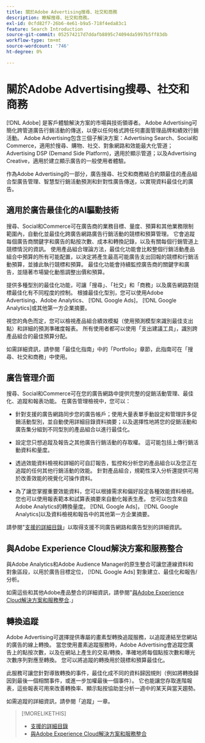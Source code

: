 ```yaml
---
title: 關於Adobe Advertising搜尋、社交和商務
description: 瞭解搜尋、社交和商務。
exl-id: 0cfd82f7-26b6-4e61-b9a5-718f4eda83c1
feature: Search Introduction
source-git-commit: 052574217d7ddafb8895c74094da5997b5ff83db
workflow-type: tm+mt
source-wordcount: '746'
ht-degree: 0%

---
```


# 關於Adobe Advertising搜尋、社交和商務

[!DNL Adobe] 是客戶體驗解決方案的市場與技術領導者。 Adobe Advertising可簡化跨管道廣告行銷活動的傳送，以便以任何格式跨任何畫面管理品牌和績效行銷活動。 Adobe Advertising包含三個子解決方案：Advertising Search、Social和Commerce，適用於搜尋、購物、社交、對象網路和效能最大化管道；Advertising DSP (Demand Side Platform)，適用於顯示管道；以及Advertising Creative，適用於建立顯示廣告的一般使用者體驗。

作為Adobe Advertising的一部分，廣告搜尋、社交和商務結合約類最佳的產品組合型廣告管理、智慧型行銷活動預測和針對性廣告傳送，以實現資料最佳化的廣告。

## 適用於廣告最佳化的AI驅動技術

搜尋、Social和Commerce可在廣告商的業務目標、量度、預算和其他業務限制範圍內，自動化並最佳化跨廣告網路廣告行銷活動的競標和預算管理。 它會追蹤每個廣告商關鍵字和廣告的點按次數、成本和轉換記錄，以及有關每個行銷管道上競標情況的資訊。 使用產品組合理論方法，最佳化功能會比較整個行銷活動產品組合中預算的所有可能配置，以決定將產生最高可能廣告支出回報的競標和行銷活動預算，並據此執行競標和預算。 最佳化功能會持續監控廣告商的關鍵字和廣告，並隨著市場變化動態調整出價和預算。

提供多種型別的最佳化功能，可讓「搜尋」、「社交」和「商務」以及廣告網路對競標最佳化有不同程度的控制。 根據最佳化型別，您可以使用Adobe Advertising、Adobe Analytics、 [!DNL Google Ads]， [!DNL Google Analytics]或其他第一方企業摘要。

視您的角色而定，您可以檢視產品組合績效模擬（使用預測模型來識別最佳支出點）和詳細的預測準確度報表。 所有使用者都可以使用「支出建議工具」，識別跨產品組合的最佳預算分配。

如需詳細資訊，請參閱「最佳化指南」中的「Portfolio」章節，此指南可在「搜尋、社交和商務」中使用。

## 廣告管理介面

搜尋、Social和Commerce可在您的廣告網路中提供完整的促銷活動管理、最佳化、追蹤和報表功能。 在廣告管理檢視中，您可以：

* 針對支援的廣告網路同步您的廣告帳戶；使用大量表單手動設定和管理許多促銷活動型別，並自動使用詳細目錄資料摘要；以及選擇性地將您的促銷活動和廣告集分組到不同型別的產品組合以進行最佳化。

* 設定您只想追蹤及報告之其他廣告行銷活動的存取權。 這可能包括上傳行銷活動資料和量度。

* 透過效能資料檢視和詳細的可自訂報告，監控和分析您的產品組合以及您正在追蹤的任何其他行銷活動的效能。 針對產品組合，規範性深入分析還提供可用於改善效能的視覺化可操作資料。

* 為了讓您掌握重要效能資料，您可以根據需求和偏好設定各種效能資料檢視。 您也可以使用報表範本和試算表摘要來自動化報表生產。 您可以包含來自Adobe Analytics的轉換量度。 [!DNL Google Ads]， [!DNL Google Analytics]以及資料檢視和報告中的其他第一方企業摘要。

請參閱&quot;[支援的詳細目錄](/help/search-social-commerce/introduction/supported-inventory.md)」以取得支援不同廣告網路和廣告型別的詳細資訊。

## 與Adobe Experience Cloud解決方案和服務整合

與Adobe Analytics和Adobe Audience Manager的原生整合可讓您連線資料和對象區段，以用於廣告目標定位， [!DNL Google Ads] 對象建立、最佳化和報告/分析。

如需這些和其他Adobe產品整合的詳細資訊，請參閱&quot;[與Adobe Experience Cloud解決方案和服務整合](/help/search-social-commerce/introduction/integrations.md).」

## 轉換追蹤

Adobe Advertising可選擇提供專屬的畫素型轉換追蹤服務，以追蹤連結至您網站的廣告的線上轉換。 當您使用畫素追蹤服務時，Adobe Advertising會追蹤您廣告上的點按次數，以及在網站上產生的交易/轉換，準確地將每個點按次數和曝光次數序列對應至轉換。 您可以將追蹤的轉換用於競標和預算最佳化。

此服務可讓您針對導致轉換的事件，最佳化成不同的資料歸因規則（例如將轉換歸因到最後一個相關事件，或進一步加權最後一個事件）。 它也能讓您存取進階報表，這些報表可用來改善轉換率、顯示點按協助並分析一週中的某天與當天趨勢。

如需追蹤的詳細資訊，請參閱「追蹤」一章。

>[!MORELIKETHIS]
>
>* [支援的詳細目錄](supported-inventory.md)
>* [與Adobe Experience Cloud解決方案和服務整合](integrations.md)
